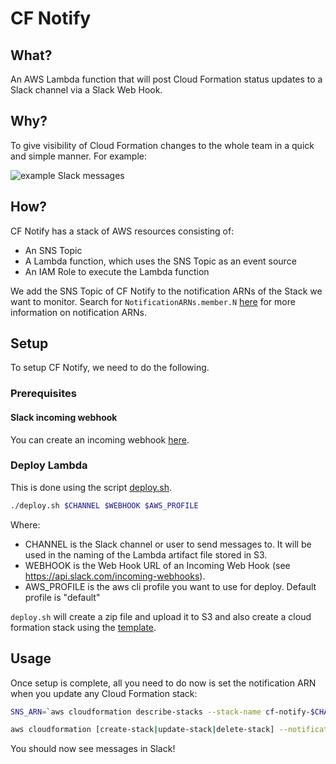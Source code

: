 # CF Notify

## What?
An AWS Lambda function that will post Cloud Formation status updates to a Slack channel via a Slack Web Hook.


## Why?
To give visibility of Cloud Formation changes to the whole team in a quick and simple manner. For example:

![example Slack messages](./example.jpeg)


## How?
CF Notify has a stack of AWS resources consisting of:
 - An SNS Topic
 - A Lambda function, which uses the SNS Topic as an event source
 - An IAM Role to execute the Lambda function

We add the SNS Topic of CF Notify to the notification ARNs of the Stack we want to monitor.
Search for `NotificationARNs.member.N` [here](http://docs.aws.amazon.com/AWSCloudFormation/latest/APIReference/API_UpdateStack.html)
for more information on notification ARNs.


## Setup

To setup CF Notify, we need to do the following.

### Prerequisites
#### Slack incoming webhook
You can create an incoming webhook [here](https://my.slack.com/services/new/incoming-webhook/).


### Deploy Lambda

This is done using the script [deploy.sh](./deploy.sh).

```sh
./deploy.sh $CHANNEL $WEBHOOK $AWS_PROFILE
```

Where:
 - CHANNEL is the Slack channel or user to send messages to. It will be used in the naming of the Lambda artifact file stored in S3.
 - WEBHOOK is the Web Hook URL of an Incoming Web Hook (see https://api.slack.com/incoming-webhooks).
 - AWS_PROFILE is the aws cli profile you want to use for deploy. Default profile is "default"

`deploy.sh` will create a zip file and upload it to S3 and also create a cloud formation stack using the [template](./cf-notify.json).

## Usage

Once setup is complete, all you need to do now is set the notification ARN when you update any Cloud Formation stack:

```sh
SNS_ARN=`aws cloudformation describe-stacks --stack-name cf-notify-$CHANNEL | jq ".Stacks[].Outputs[].OutputValue"  --raw-output`

aws cloudformation [create-stack|update-stack|delete-stack] --notification-arns $SNS_ARN
```

You should now see messages in Slack!
